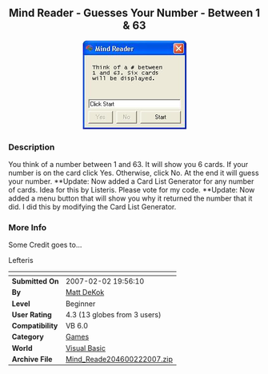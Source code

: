 ﻿<div align="center">

## Mind Reader \- Guesses Your Number \- Between 1 &amp; 63

<img src="PIC20062111111353628.JPG">
</div>

### Description

You think of a number between 1 and 63. It will show you 6 cards. If your number is on the card click Yes. Otherwise, click No. At the end it will guess your number. **Update: Now added a Card List Generator for any number of cards. Idea for this by Listeris. Please vote for my code. **Update: Now added a menu button that will show you why it returned the number that it did. I did this by modifying the Card List Generator.
 
### More Info
 
Some Credit goes to...

Lefteris


<span>             |<span>
---                |---
**Submitted On**   |2007-02-02 19:56:10
**By**             |[Matt DeKok](https://github.com/Planet-Source-Code/PSCIndex/blob/master/ByAuthor/matt-dekok.md)
**Level**          |Beginner
**User Rating**    |4.3 (13 globes from 3 users)
**Compatibility**  |VB 6\.0
**Category**       |[Games](https://github.com/Planet-Source-Code/PSCIndex/blob/master/ByCategory/games__1-38.md)
**World**          |[Visual Basic](https://github.com/Planet-Source-Code/PSCIndex/blob/master/ByWorld/visual-basic.md)
**Archive File**   |[Mind\_Reade204600222007\.zip](https://github.com/Planet-Source-Code/matt-dekok-mind-reader-guesses-your-number-between-1-amp-63__1-64293/archive/master.zip)









